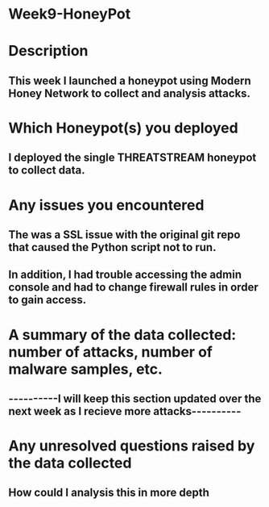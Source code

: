 # Week9-HoneyPot

# Description
## This week I launched a honeypot using Modern Honey Network to collect and analysis attacks.

# Which Honeypot(s) you deployed
## I deployed the single THREATSTREAM honeypot to collect data.

# Any issues you encountered
## The was a SSL issue with the original git repo that caused the Python script not to run.
## In addition, I had trouble accessing the admin console and had to change firewall rules in order to gain access.

# A summary of the data collected: number of attacks, number of malware samples, etc.
## ----------I will keep this section updated over the next week as I recieve more attacks----------

# Any unresolved questions raised by the data collected
## How could I analysis this in more depth
